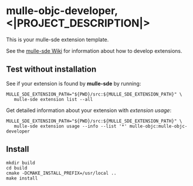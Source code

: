 # mulle-objc-developer,  <|PROJECT_DESCRIPTION|>

This is your mulle-sde extension template.

See the [mulle-sde Wiki](https://github.com/mulle-sde/mulle-sde/wiki) for
information about how to develop extensions.


## Test without installation

See if your extension is found by **mulle-sde** by running:

```
MULLE_SDE_EXTENSION_PATH="${PWD}/src:${MULLE_SDE_EXTENSION_PATH}" \
   mulle-sde extension list --all
```

Get detailed information about your extension with *extension usage*:

```
MULLE_SDE_EXTENSION_PATH="${PWD}/src:${MULLE_SDE_EXTENSION_PATH}" \
   mulle-sde extension usage --info --list '*' mulle-objc:mulle-objc-developer
```

## Install

```
mkdir build
cd build
cmake -DCMAKE_INSTALL_PREFIX=/usr/local ..
make install
```
